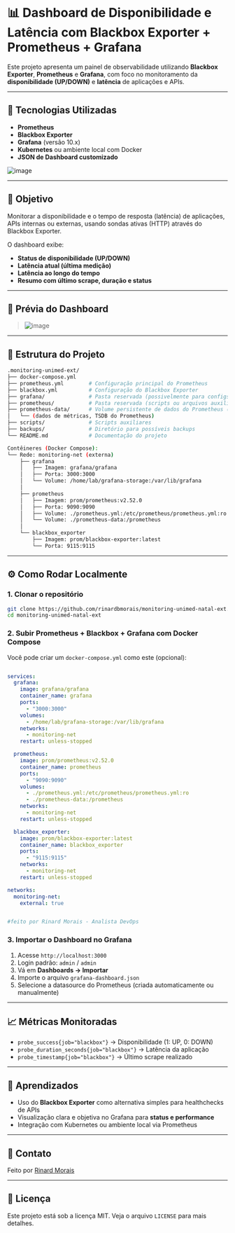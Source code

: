 # 📊 Dashboard de Disponibilidade e Latência com Blackbox Exporter + Prometheus + Grafana

Este projeto apresenta um painel de observabilidade utilizando **Blackbox Exporter**, **Prometheus** e **Grafana**, com foco no monitoramento da **disponibilidade (UP/DOWN)** e **latência** de aplicações e APIs.

---

## 🚀 Tecnologias Utilizadas

- **Prometheus**
- **Blackbox Exporter**
- **Grafana** (versão 10.x)
- **Kubernetes** ou ambiente local com Docker
- **JSON de Dashboard customizado**

![image](https://github.com/user-attachments/assets/dbd8af63-6c79-49d2-801d-9f7cb48bef19)

---

## 🎯 Objetivo

Monitorar a disponibilidade e o tempo de resposta (latência) de aplicações, APIs internas ou externas, usando sondas ativas (HTTP) através do Blackbox Exporter.

O dashboard exibe:

- **Status de disponibilidade (UP/DOWN)**
- **Latência atual (última medição)**
- **Latência ao longo do tempo**
- **Resumo com último scrape, duração e status**

---

## 📸 Prévia do Dashboard

> ![image](https://github.com/user-attachments/assets/c04dedc6-0b7d-4791-8a43-c0d80eaa657d)

---

## 🧩 Estrutura do Projeto

```bash
.monitoring-unimed-ext/
├── docker-compose.yml
├── prometheus.yml        # Configuração principal do Prometheus
├── blackbox.yml          # Configuração do Blackbox Exporter
├── grafana/              # Pasta reservada (possivelmente para configs do Grafana)
├── prometheus/           # Pasta reservada (scripts ou arquivos auxiliares para Prometheus)
├── prometheus-data/      # Volume persistente de dados do Prometheus (bind: ./prometheus-data)
│   └── (dados de métricas, TSDB do Prometheus)
├── scripts/              # Scripts auxiliares
├── backups/              # Diretório para possíveis backups
└── README.md             # Documentação do projeto

Contêineres (Docker Compose):
└── Rede: monitoring-net (externa)
    ├── grafana
    │   ├── Imagem: grafana/grafana
    │   ├── Porta: 3000:3000
    │   └── Volume: /home/lab/grafana-storage:/var/lib/grafana
    │
    ├── prometheus
    │   ├── Imagem: prom/prometheus:v2.52.0
    │   ├── Porta: 9090:9090
    │   ├── Volume: ./prometheus.yml:/etc/prometheus/prometheus.yml:ro
    │   └── Volume: ./prometheus-data:/prometheus
    │
    └── blackbox_exporter
        ├── Imagem: prom/blackbox-exporter:latest
        └── Porta: 9115:9115

```

---

## ⚙️ Como Rodar Localmente

### 1. Clonar o repositório

```bash
git clone https://github.com/rinardbmorais/monitoring-unimed-natal-ext.git
cd monitoring-unimed-natal-ext
```

### 2. Subir Prometheus + Blackbox + Grafana com Docker Compose

Você pode criar um `docker-compose.yml` como este (opcional):

```yaml

services:
  grafana:
    image: grafana/grafana
    container_name: grafana
    ports:
      - "3000:3000"
    volumes:
      - /home/lab/grafana-storage:/var/lib/grafana
    networks:
      - monitoring-net
    restart: unless-stopped

  prometheus:
    image: prom/prometheus:v2.52.0
    container_name: prometheus
    ports:
      - "9090:9090"
    volumes:
      - ./prometheus.yml:/etc/prometheus/prometheus.yml:ro
      - ./prometheus-data:/prometheus
    networks:
      - monitoring-net
    restart: unless-stopped

  blackbox_exporter:
    image: prom/blackbox-exporter:latest
    container_name: blackbox_exporter
    ports:
      - "9115:9115"
    networks:
      - monitoring-net
    restart: unless-stopped

networks:
  monitoring-net:
    external: true


#feito por Rinard Morais - Analista DevOps
```

### 3. Importar o Dashboard no Grafana

1. Acesse `http://localhost:3000`
2. Login padrão: `admin` / `admin`
3. Vá em **Dashboards → Importar**
4. Importe o arquivo `grafana-dashboard.json`
5. Selecione a datasource do Prometheus (criada automaticamente ou manualmente)

---

## 📈 Métricas Monitoradas

- `probe_success{job="blackbox"}` → Disponibilidade (1: UP, 0: DOWN)
- `probe_duration_seconds{job="blackbox"}` → Latência da aplicação
- `probe_timestamp{job="blackbox"}` → Último scrape realizado

---

## 🧠 Aprendizados

- Uso do **Blackbox Exporter** como alternativa simples para healthchecks de APIs
- Visualização clara e objetiva no Grafana para **status e performance**
- Integração com Kubernetes ou ambiente local via Prometheus

---

## 📣 Contato

Feito por [Rinard Morais](https://www.linkedin.com/in/rinard-morais)

---

## 📌 Licença

Este projeto está sob a licença MIT. Veja o arquivo `LICENSE` para mais detalhes.
